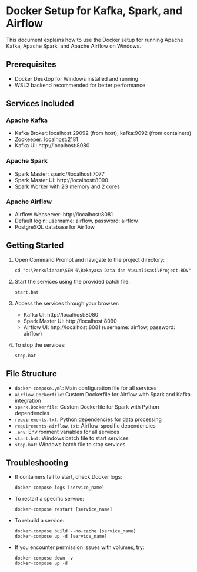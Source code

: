 # Docker Setup for Kafka, Spark, and Airflow

This document explains how to use the Docker setup for running Apache Kafka, Apache Spark, and Apache Airflow on Windows.

## Prerequisites

- Docker Desktop for Windows installed and running
- WSL2 backend recommended for better performance

## Services Included

### Apache Kafka
- Kafka Broker: localhost:29092 (from host), kafka:9092 (from containers)
- Zookeeper: localhost:2181
- Kafka UI: http://localhost:8080

### Apache Spark
- Spark Master: spark://localhost:7077
- Spark Master UI: http://localhost:8090
- Spark Worker with 2G memory and 2 cores

### Apache Airflow
- Airflow Webserver: http://localhost:8081
- Default login: username: airflow, password: airflow
- PostgreSQL database for Airflow

## Getting Started

1. Open Command Prompt and navigate to the project directory:
   ```
   cd "c:\Perkuliahan\SEM 6\Rekayasa Data dan Visualisasi\Project-RDV"
   ```

2. Start the services using the provided batch file:
   ```
   start.bat
   ```

3. Access the services through your browser:
   - Kafka UI: http://localhost:8080
   - Spark Master UI: http://localhost:8090
   - Airflow UI: http://localhost:8081 (username: airflow, password: airflow)

4. To stop the services:
   ```
   stop.bat
   ```

## File Structure

- `docker-compose.yml`: Main configuration file for all services
- `airflow.Dockerfile`: Custom Dockerfile for Airflow with Spark and Kafka integration
- `spark.Dockerfile`: Custom Dockerfile for Spark with Python dependencies
- `requirements.txt`: Python dependencies for data processing
- `requirements-airflow.txt`: Airflow-specific dependencies
- `.env`: Environment variables for all services
- `start.bat`: Windows batch file to start services
- `stop.bat`: Windows batch file to stop services

## Troubleshooting

- If containers fail to start, check Docker logs:
  ```
  docker-compose logs [service_name]
  ```

- To restart a specific service:
  ```
  docker-compose restart [service_name]
  ```

- To rebuild a service:
  ```
  docker-compose build --no-cache [service_name]
  docker-compose up -d [service_name]
  ```

- If you encounter permission issues with volumes, try:
  ```
  docker-compose down -v
  docker-compose up -d
  ```